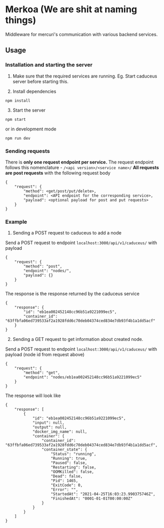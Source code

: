 # Merkoa (We are shit at naming things)

Middleware for mercuri's communication with various backend services.

## Usage

### Installation and starting the server

1. Make sure that the required services are running. Eg. Start caduceus server before starting this.

2. Install dependencies

```
npm install
```

3. Start the server

```
npm start
```

or in development mode

```
npm run dev
```

### Sending requests

There is **only one request endpoint per service.**
The request endpoint follows this nomenclature - `/<api version>/<service name>/`
**All requests are post requests** with the following request body 

```
{
    "request": {
        "method": <get/post/put/delete>,
        "endpoint": <API endpoint for the corresponding service>,
        "payload": <optional payload for post and put requests>
    }
}

```

### Example

1. Sending a POST request to caduceus to add a node

Send a POST request to endpoint `localhost:3000/api/v1/caduceus/` with payload

```
{
    "request": {
        "method": "post",
        "endpoint": "nodes/",
        "payload": {}
    }
}
```

The response is the response returned by the caduceus service

```
{
    "response": {
        "id": "eb1ea002452148cc96b51a9221099ec5",
        "container_id": "63ffbfa06ed739533af2a1928fdd6c70deb04374ced834e7db93f4b1a1dd5acf"
    }
}
```

2. Sending a GET request to get information about created node.

Send a POST request to endpoint `localhost:3000/api/v1/caduceus/` with payload
(node id from request above)

```
{
    "request": {
        "method": "get",
        "endpoint": "nodes/eb1ea002452148cc96b51a9221099ec5"
    }
}
```

The response will look like

```
{
    "response": [
        {
            "id": "eb1ea002452148cc96b51a9221099ec5",
            "input": null,
            "output": null,
            "docker_img_name": null,
            "container": {
                "container_id": "63ffbfa06ed739533af2a1928fdd6c70deb04374ced834e7db93f4b1a1dd5acf",
                "container_state": {
                    "Status": "running",
                    "Running": true,
                    "Paused": false,
                    "Restarting": false,
                    "OOMKilled": false,
                    "Dead": false,
                    "Pid": 1465,
                    "ExitCode": 0,
                    "Error": "",
                    "StartedAt": "2021-04-25T16:03:23.990375746Z",
                    "FinishedAt": "0001-01-01T00:00:00Z"
                }
            }
        }
    ]
}

```